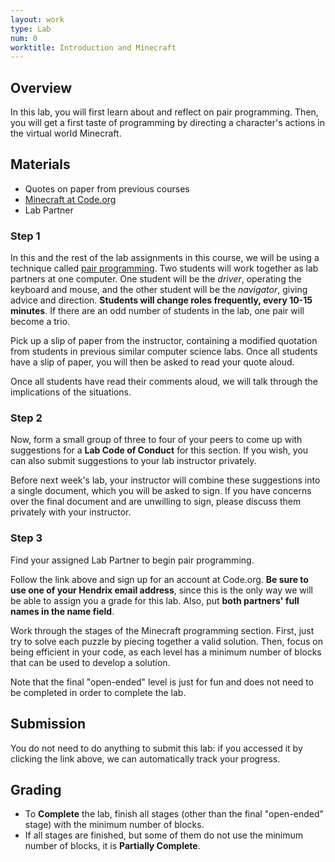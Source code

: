 ```yaml
---
layout: work
type: Lab
num: 0
worktitle: Introduction and Minecraft
---
```


## Overview

In this lab, you will first learn about and reflect on pair programming.
Then, you will get a first taste of programming by directing a
character's actions in the virtual world Minecraft.

## Materials

* Quotes on paper from previous courses
* [Minecraft at Code.org](https://studio.code.org/join/GQHDZK)
* Lab Partner

### Step 1

In this and the rest of the lab assignments in this course, we will be using a technique called
[pair programming](https://en.wikipedia.org/wiki/Pair_programming). Two students
will work together as lab partners at one computer. One student will be the *driver*, operating the
keyboard and mouse, and the other student will be the *navigator*, giving advice
and direction. **Students will change roles frequently, every 10-15 minutes**.
If there are an odd number of students in the lab, one pair will become a trio.

Pick up a slip of paper from the instructor, containing a modified quotation from students in previous similar computer science labs. Once all students have a slip of paper, you will then be asked to read your quote aloud.

Once all students have read their comments aloud, we will talk through the implications of the situations.

### Step 2

Now, form a small group of three to four of your peers to come up with suggestions for a **Lab Code of Conduct** for this section. If you wish, you can also submit suggestions to your lab instructor privately.

Before next week's lab, your instructor will combine these suggestions into a single document, which you will be asked to sign. If you have concerns over the final document and are unwilling to sign, please discuss them privately with your instructor.

### Step 3

Find your assigned Lab Partner to begin pair programming.

Follow the link above and sign up for an account at Code.org. **Be
sure to use one of your Hendrix email address**, since this is the only way
we will be able to assign you a grade for this lab.  Also,
put **both partners' full names in the name field**.

Work through the stages of the Minecraft programming section. First,
just try to solve each puzzle by piecing together a valid
solution. Then, focus on being efficient in your code, as each level
has a minimum number of blocks that can be used to develop a solution.

Note that the final "open-ended" level is just for fun and does not
need to be completed in order to complete the lab.

## Submission

You do not need to do anything to submit this lab: if you accessed it
by clicking the link above, we can automatically track your progress.

## Grading

* To **Complete** the lab, finish all stages (other than the final "open-ended" stage)
  with the minimum number of blocks.
* If all stages are finished, but some of them do not use the minimum number of blocks, it
  is **Partially Complete**.
